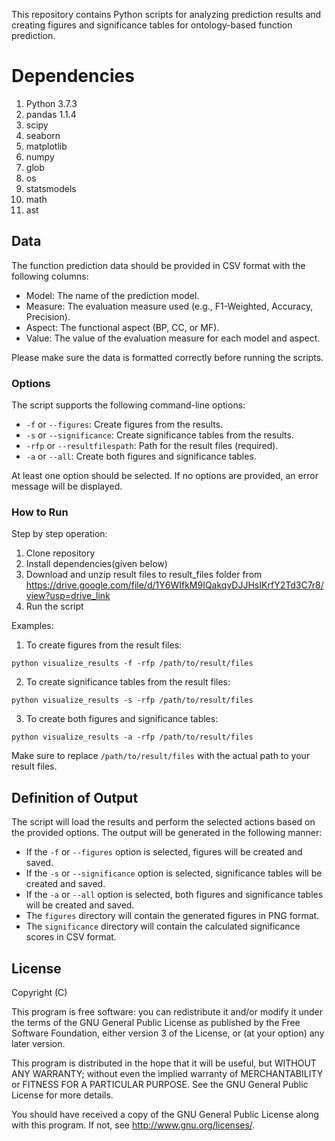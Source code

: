 This repository contains Python scripts for analyzing prediction results and creating figures and significance tables for ontology-based function prediction.

# Dependencies
 1.	Python 3.7.3
 2.	pandas 1.1.4
 3.	scipy
 4.	seaborn
 5.	matplotlib
 6.	numpy
 7.	glob
 8.	os
 9.	statsmodels
 10.	math
 11.	ast

## Data

The function prediction data should be provided in CSV format with the following columns:

- Model: The name of the prediction model.
- Measure: The evaluation measure used (e.g., F1-Weighted, Accuracy, Precision).
- Aspect: The functional aspect (BP, CC, or MF).
- Value: The value of the evaluation measure for each model and aspect.

Please make sure the data is formatted correctly before running the scripts.

### Options

The script supports the following command-line options:

- `-f` or `--figures`: Create figures from the results.
- `-s` or `--significance`: Create significance tables from the results.
- `-rfp` or `--resultfilespath`: Path for the result files (required).
- `-a` or `--all`: Create both figures and significance tables.

At least one option should be selected. If no options are provided, an error message will be displayed.

### How to Run

Step by step operation:
  1. Clone repository
  2. Install dependencies(given below)
  3. Download and unzip result files to result_files folder from https://drive.google.com/file/d/1Y6WIfkM9IQakqvDJJHsIKrfY2Td3C7r8/view?usp=drive_link
  4. Run the script

Examples:

1. To create figures from the result files:

```
python visualize_results -f -rfp /path/to/result/files
```

2. To create significance tables from the result files:

```
python visualize_results -s -rfp /path/to/result/files
```

3. To create both figures and significance tables:

```
python visualize_results -a -rfp /path/to/result/files
```

Make sure to replace `/path/to/result/files` with the actual path to your result files.

## Definition of Output

The script will load the results and perform the selected actions based on the provided options. The output will be generated in the following manner:

- If the `-f` or `--figures` option is selected, figures will be created and saved.
- If the `-s` or `--significance` option is selected, significance tables will be created and saved.
- If the `-a` or `--all` option is selected, both figures and significance tables will be created and saved.
- The `figures` directory will contain the generated figures in PNG format.
- The `significance` directory will contain the calculated significance scores in CSV format.

## License

Copyright (C)

This program is free software: you can redistribute it and/or modify it under the terms of the GNU General Public License as published by the Free Software Foundation, either version 3 of the License, or (at your option) any later version.

This program is distributed in the hope that it will be useful, but WITHOUT ANY WARRANTY; without even the implied warranty of MERCHANTABILITY or FITNESS FOR A PARTICULAR PURPOSE. See the GNU General Public License for more details.

You should have received a copy of the GNU General Public License along with this program. If not, see http://www.gnu.org/licenses/.
